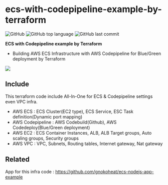 # ecs-with-codepipeline-example-by-terraform
![GitHub](https://img.shields.io/github/license/gnokoheat/ecs-with-codepipeline-example-by-terraform) ![GitHub top language](https://img.shields.io/github/languages/top/gnokoheat/ecs-with-codepipeline-example-by-terraform) ![GitHub last commit](https://img.shields.io/github/last-commit/gnokoheat/ecs-with-codepipeline-example-by-terraform)

**ECS with Codepipeline example by Terraform**

- Building AWS ECS Infrastructure with AWS Codepipeline for Blue/Green deployment by Terraform

![](https://github.com/gnokoheat/ecs-with-codepipeline-example-by-terraform/blob/master/ecs-with-codepipeline.png?raw=true)

## Include
This terraform code include All-In-One for ECS & Codepipeline settings even VPC infra.

- AWS ECS : ECS Cluster(EC2 type), ECS Service, ESC Task definition(Dynamic port mapping)
- AWS Codepipeline : AWS Codebuild(Github), AWS Codedeploy(Blue/Green deployment)
- AWS EC2 : ECS Container Instances, ALB, ALB Target groups, Auto scaling groups, Security groups
- AWS VPC : VPC, Subnets, Routing tables, Internet gateway, Nat gateway

## Related

App for this infra code : https://github.com/gnokoheat/ecs-nodejs-app-example
